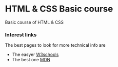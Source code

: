 # HTML & CSS Basic course
Basic course of HTML &amp; CSS

### Interest links

The best pages to look for more technical info are

- The easyer [W3schools](https://www.w3schools.com/)
- The best one [MDN](https://developer.mozilla.org/es/)
